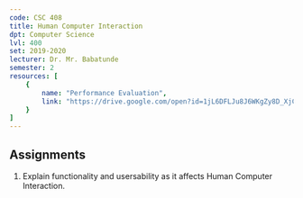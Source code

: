 ```yaml
---
code: CSC 408
title: Human Computer Interaction
dpt: Computer Science
lvl: 400
set: 2019-2020
lecturer: Dr. Mr. Babatunde
semester: 2
resources: [
    {
        name: "Performance Evaluation",
        link: "https://drive.google.com/open?id=1jL6DFLJu8J6WKgZy8D_XjCwIQoP-ftMn"
    }
]
---
```


## Assignments

1. Explain functionality and usersability as it affects Human Computer Interaction.